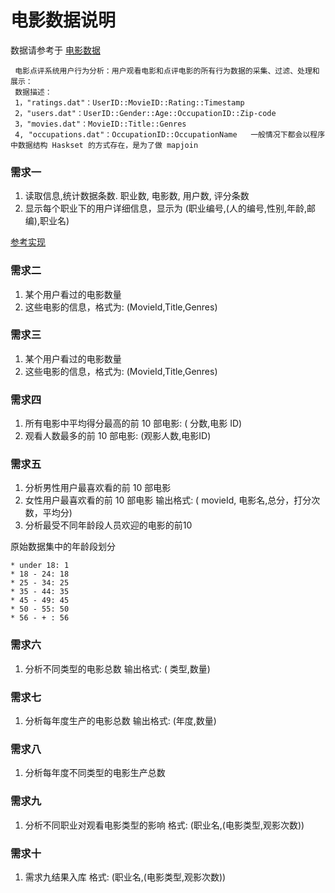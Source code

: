 # 电影数据说明

数据请参考于 [电影数据](moive-data)

```
 电影点评系统用户行为分析：用户观看电影和点评电影的所有行为数据的采集、过滤、处理和展示：
 数据描述：
 1，"ratings.dat"：UserID::MovieID::Rating::Timestamp
 2，"users.dat"：UserID::Gender::Age::OccupationID::Zip-code
 3，"movies.dat"：MovieID::Title::Genres
 4, "occupations.dat"：OccupationID::OccupationName   一般情况下都会以程序中数据结构 Haskset 的方式存在，是为了做 mapjoin
```

### 需求一

1. 读取信息,统计数据条数. 职业数, 电影数, 用户数, 评分条数
1. 显示每个职业下的用户详细信息，显示为 (职业编号,(人的编号,性别,年龄,邮编),职业名)

[参考实现](practice/001.md)

### 需求二

1. 某个用户看过的电影数量
1. 这些电影的信息，格式为:  (MovieId,Title,Genres)

### 需求三

1. 某个用户看过的电影数量
1. 这些电影的信息，格式为:  (MovieId,Title,Genres)

### 需求四

1. 所有电影中平均得分最高的前 10 部电影:    ( 分数,电影 ID)
1. 观看人数最多的前 10 部电影:   (观影人数,电影ID)


### 需求五

1. 分析男性用户最喜欢看的前 10 部电影
1. 女性用户最喜欢看的前 10 部电影  输出格式:  ( movieId, 电影名,总分，打分次数，平均分)
1. 分析最受不同年龄段人员欢迎的电影的前10 

原始数据集中的年龄段划分

```
* under 18: 1
* 18 - 24: 18
* 25 - 34: 25
* 35 - 44: 35
* 45 - 49: 45
* 50 - 55: 50
* 56 - + : 56
```

### 需求六

1. 分析不同类型的电影总数  输出格式: ( 类型,数量)


### 需求七

1. 分析每年度生产的电影总数  输出格式: (年度,数量)

### 需求八

1. 分析每年度不同类型的电影生产总数

### 需求九

1. 分析不同职业对观看电影类型的影响 格式: (职业名,(电影类型,观影次数))

### 需求十

1. 需求九结果入库 格式:  (职业名,(电影类型,观影次数))
